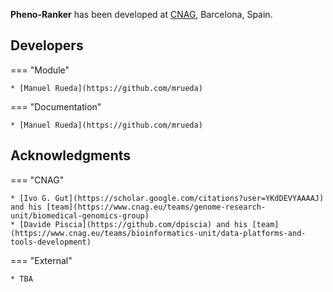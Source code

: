 **Pheno-Ranker** has been developed at [CNAG](https://cnag.eu), Barcelona, Spain.

## Developers

=== "Module"

    * [Manuel Rueda](https://github.com/mrueda)

=== "Documentation"

    * [Manuel Rueda](https://github.com/mrueda)

## Acknowledgments

=== "CNAG"

    * [Ivo G. Gut](https://scholar.google.com/citations?user=YKdDEVYAAAAJ) and his [team](https://www.cnag.eu/teams/genome-research-unit/biomedical-genomics-group)
    * [Davide Piscia](https://github.com/dpiscia) and his [team](https://www.cnag.eu/teams/bioinformatics-unit/data-platforms-and-tools-development)

=== "External"

    * TBA
